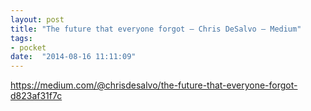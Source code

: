 ```yaml
---
layout: post
title: "The future that everyone forgot – Chris DeSalvo – Medium"
tags:
- pocket
date:  "2014-08-16 11:11:09"
---
```


https://medium.com/@chrisdesalvo/the-future-that-everyone-forgot-d823af31f7c

